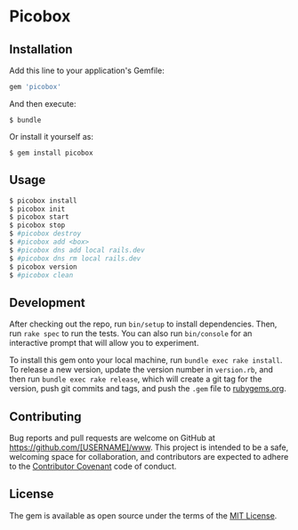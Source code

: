 # Picobox



## Installation

Add this line to your application's Gemfile:

```ruby
gem 'picobox'
```

And then execute:

    $ bundle

Or install it yourself as:

    $ gem install picobox

## Usage
```bash
$ picobox install
$ picobox init
$ picobox start
$ picobox stop
$ #picobox destroy
$ #picobox add <box>
$ #picobox dns add local rails.dev
$ #picobox dns rm local rails.dev
$ picobox version
$ #picobox clean
```

## Development

After checking out the repo, run `bin/setup` to install dependencies. Then, run `rake spec` to run the tests. You can also run `bin/console` for an interactive prompt that will allow you to experiment.

To install this gem onto your local machine, run `bundle exec rake install`. To release a new version, update the version number in `version.rb`, and then run `bundle exec rake release`, which will create a git tag for the version, push git commits and tags, and push the `.gem` file to [rubygems.org](https://rubygems.org).

## Contributing

Bug reports and pull requests are welcome on GitHub at https://github.com/[USERNAME]/www. This project is intended to be a safe, welcoming space for collaboration, and contributors are expected to adhere to the [Contributor Covenant](http://contributor-covenant.org) code of conduct.


## License

The gem is available as open source under the terms of the [MIT License](http://opensource.org/licenses/MIT).

